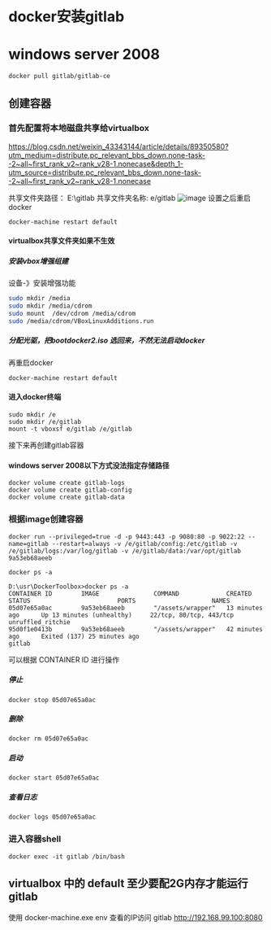 # docker安装gitlab

# windows server 2008

```shell
docker pull gitlab/gitlab-ce
```



## 创建容器
### 首先配置将本地磁盘共享给virtualbox
https://blog.csdn.net/weixin_43343144/article/details/89350580?utm_medium=distribute.pc_relevant_bbs_down.none-task--2~all~first_rank_v2~rank_v28-1.nonecase&depth_1-utm_source=distribute.pc_relevant_bbs_down.none-task--2~all~first_rank_v2~rank_v28-1.nonecase

共享文件夹路径：  E:\gitlab
共享文件夹名称:   e/gitlab
![image](https://raw.githubusercontent.com/shoukaiseki/blogdoc/master/docker/docker/img/001.png)
设置之后重启docker
```
docker-machine restart default
```

#### virtualbox共享文件夹如果不生效
##### 安装vbox增强组建
设备-》安装增强功能

```bash
sudo mkdir /media
sudo mkdir /media/cdrom
sudo mount  /dev/cdrom /media/cdrom
sudo /media/cdrom/VBoxLinuxAdditions.run
```

##### 分配光驱，把bootdocker2.iso 选回来，不然无法启动docker

再重启docker
```
docker-machine restart default
```
#### 进入docker终端
```
sudo mkdir /e
sudo mkdir /e/gitlab
mount -t vboxsf e/gitlab /e/gitlab
```
接下来再创建gitlab容器

#### windows server 2008以下方式没法指定存储路径
```
docker volume create gitlab-logs
docker volume create gitlab-config
docker volume create gitlab-data
```


### 根据image创建容器
```shell
docker run --privileged=true -d -p 9443:443 -p 9080:80 -p 9022:22 --name=gitlab --restart=always -v /e/gitlab/config:/etc/gitlab -v /e/gitlab/logs:/var/log/gitlab -v /e/gitlab/data:/var/opt/gitlab 9a53eb68aeeb
```


```
docker ps -a

D:\usr\DockerToolbox>docker ps -a
CONTAINER ID        IMAGE               COMMAND             CREATED             STATUS                        PORTS                     NAMES
05d07e65a0ac        9a53eb68aeeb        "/assets/wrapper"   13 minutes ago      Up 13 minutes (unhealthy)     22/tcp, 80/tcp, 443/tcp   unruffled_ritchie
95d0f1e0413b        9a53eb68aeeb        "/assets/wrapper"   42 minutes ago      Exited (137) 25 minutes ago                             gitlab
```
可以根据 CONTAINER ID 进行操作

##### 停止
```
docker stop 05d07e65a0ac 
```

##### 删除
```
docker rm 05d07e65a0ac 
```

##### 启动
```
docker start 05d07e65a0ac 
```

##### 查看日志
```
docker logs 05d07e65a0ac 
```


### 进入容器shell
```
docker exec -it gitlab /bin/bash
```
## virtualbox 中的 default 至少要配2G内存才能运行gitlab

使用 docker-machine.exe env 查看的IP访问 gitlab
http://192.168.99.100:8080


